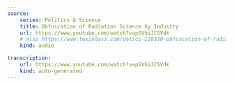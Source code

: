 ```yaml
---
source:
    series: Politics & Science
    title: Obfuscation of Radiation Science by Industry
    url: https://www.youtube.com/watch?v=pSVhiJCSVdk
    # also https://www.toxinless.com/polsci-110330-obfuscation-of-radiation.mp3
    kind: audio

transcription:
    url: https://www.youtube.com/watch?v=pSVhiJCSVdk
    kind: auto-generated
---
```

